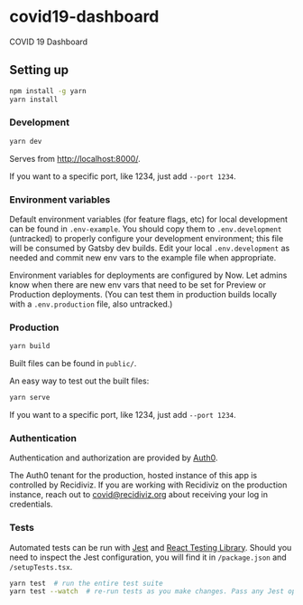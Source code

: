 # covid19-dashboard

COVID 19 Dashboard

## Setting up

```sh
npm install -g yarn
yarn install
```

### Development

```sh
yarn dev
```

Serves from <http://localhost:8000/>.

If you want to a specific port, like 1234, just add `--port 1234`.

### Environment variables

Default environment variables (for feature flags, etc) for local development can be found
in `.env-example`. You should copy them to `.env.development` (untracked) to properly configure
your development environment; this file will be consumed by Gatsby dev builds. Edit your local
`.env.development` as needed and commit new env vars to the example file when appropriate.

Environment variables for deployments are configured by Now. Let admins know when there are
new env vars that need to be set for Preview or Production deployments. (You can test them in
production builds locally with a `.env.production` file, also untracked.)

### Production

```sh
yarn build
```

Built files can be found in `public/`.

An easy way to test out the built files:

```sh
yarn serve
```

If you want to a specific port, like 1234, just add `--port 1234`.

### Authentication

Authentication and authorization are provided by [Auth0](https://auth0.com/).

The Auth0 tenant for the production, hosted instance of this app is controlled by Recidiviz.
If you are working with Recidiviz on the production instance, reach out to covid@recidiviz.org
about receiving your log in credentials.

### Tests

Automated tests can be run with [Jest](https://jestjs.io/) and
[React Testing Library](https://testing-library.com/docs/react-testing-library/intro).
Should you need to inspect the Jest configuration, you will find it
in `/package.json` and `/setupTests.tsx`.

```sh
yarn test  # run the entire test suite
yarn test --watch  # re-run tests as you make changes. Pass any Jest options you like
```

